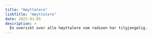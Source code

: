 ```yaml
---
title: "Høyttalere"
linkTitle: "Høyttalere"
date: 2023-01-05
description: >
  En oversikt over alle høyttalere som radioen har tilgjengelig.
---
```


